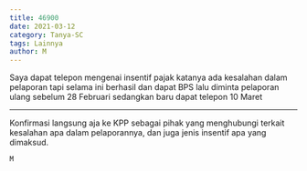 ```yaml
---
title: 46900
date: 2021-03-12
category: Tanya-SC
tags: Lainnya
author: M
---
```


Saya dapat telepon mengenai insentif pajak katanya ada kesalahan dalam pelaporan tapi selama ini berhasil dan dapat BPS lalu diminta pelaporan ulang sebelum 28 Februari sedangkan baru dapat telepon 10 Maret

---

Konfirmasi langsung aja ke KPP sebagai pihak yang menghubungi terkait kesalahan apa dalam pelaporannya, dan juga jenis insentif apa yang dimaksud.

`M`
